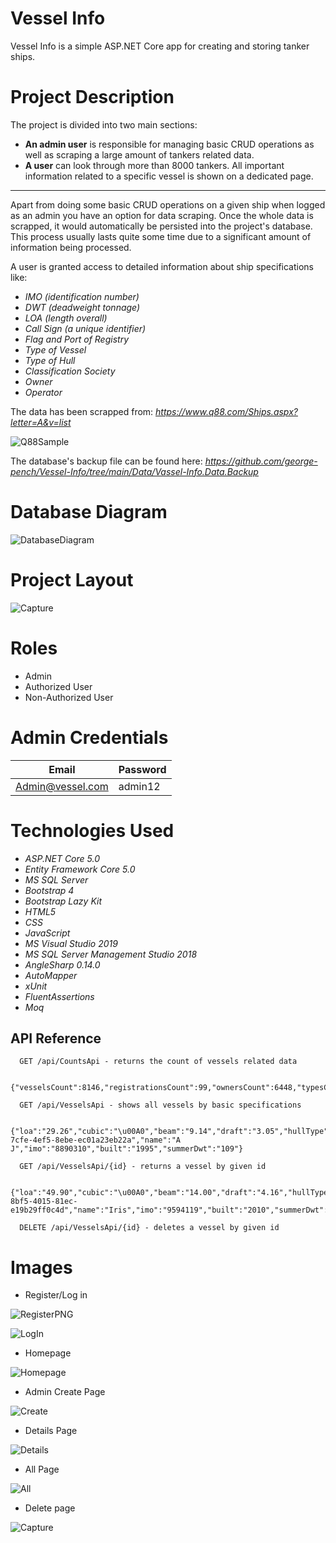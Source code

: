 # Vessel Info

Vessel Info is a simple ASP.NET Core app for creating and storing tanker ships. 

# Project Description

The project is divided into two main sections:
- **An admin user** is responsible for managing basic CRUD operations as well as scraping a large amount of tankers related data.
- **A user** can look through more than 8000 tankers. All important information related to a specific vessel is shown on a dedicated page.

---

Apart from doing some basic CRUD operations on a given ship when logged as an admin you have an option for data scraping. Once the whole data is scrapped, it would automatically be persisted into the project's database. This process usually lasts quite some time due to a significant amount of information being processed. 

A user is granted access to detailed information about ship specifications like:

- *IMO (identification number)*
- *DWT (deadweight tonnage)*
- *LOA (length overall)*
- *Call Sign (a unique identifier)*
- *Flag and Port of Registry*
- *Type of Vessel*
- *Type of Hull*
- *Classification Society*
- *Owner*
- *Operator*

The data has been scrapped from: *https://www.q88.com/Ships.aspx?letter=A&v=list*

![Q88Sample](https://user-images.githubusercontent.com/97052397/199532689-5f47cf6e-6155-4a53-b998-5e805833418c.PNG)

The database's backup file can be found here: *https://github.com/george-pench/Vessel-Info/tree/main/Data/Vassel-Info.Data.Backup*

# Database Diagram

![DatabaseDiagram](https://user-images.githubusercontent.com/97052397/199499995-f137e550-b8e5-4967-9526-bf81d2422ad2.png)

# Project Layout

![Capture](https://user-images.githubusercontent.com/97052397/201772885-bfe3f210-897a-48b5-8d73-15be48f70c90.PNG)

# Roles

- Admin
- Authorized User
- Non-Authorized User

# Admin Credentials

| Email            | Password |
| ---------------- | -------- |
| Admin@vessel.com | admin12  |

# Technologies Used

- *ASP.NET Core 5.0*
- *Entity Framework Core 5.0*
- *MS SQL Server*
- *Bootstrap 4*
- *Bootstrap Lazy Kit*
- *HTML5*
- *CSS*
- *JavaScript*
- *MS Visual Studio 2019*
- *MS SQL Server Management Studio 2018*
- *AngleSharp 0.14.0*
- *AutoMapper*
- *xUnit*
- *FluentAssertions*
- *Moq*

## API Reference

```http
  GET /api/CountsApi - returns the count of vessels related data

  {"vesselsCount":8146,"registrationsCount":99,"ownersCount":6448,"typesCount":265,"classSocietiesCount":97,"operatorsCount":1531}
```

```http
  GET /api/VesselsApi - shows all vessels by basic specifications

  {"loa":"29.26","cubic":"\u00A0","beam":"9.14","draft":"3.05","hullType":"\u00A0","callSign":"WDI8684","id":"d7f5495a-7cfe-4ef5-8ebe-ec01a23eb22a","name":"A J","imo":"8890310","built":"1995","summerDwt":"109"}
```

```http
  GET /api/VesselsApi/{id} - returns a vessel by given id 

  {"loa":"49.90","cubic":"\u00A0","beam":"14.00","draft":"4.16","hullType":"DH","callSign":"5BMM5","id":"007d004e-8bf5-4015-81ec-e19b29ff0c4d","name":"Iris","imo":"9594119","built":"2010","summerDwt":"1,838"}
```

```http
  DELETE /api/VesselsApi/{id} - deletes a vessel by given id
```

# Images

- Register/Log in

![RegisterPNG](https://user-images.githubusercontent.com/97052397/199501388-3a6eb0ce-7d0e-42aa-b6d6-3a815af2f7e4.PNG)

![LogIn](https://user-images.githubusercontent.com/97052397/199501432-d67fafa2-9a79-495b-8fd9-4c9e077c9121.PNG)

- Homepage

![Homepage](https://user-images.githubusercontent.com/97052397/199531996-7245eb0d-23ff-4bfa-8458-99a84c3771df.PNG)

- Admin Create Page

![Create](https://user-images.githubusercontent.com/97052397/199533347-a8711fbd-c9ae-457a-8bba-4e4dd435b8d3.PNG)

- Details Page

![Details](https://user-images.githubusercontent.com/97052397/199534664-2ea33a93-7b9f-45a3-9077-d9cb5b1d5fc0.PNG)

- All Page

![All](https://user-images.githubusercontent.com/97052397/199534727-77a2903b-dfc8-4342-b3f3-f21dcc12a405.PNG)

- Delete page

![Capture](https://user-images.githubusercontent.com/97052397/200939915-9874372a-0002-4c02-bdbd-fa606af16e1e.PNG)

